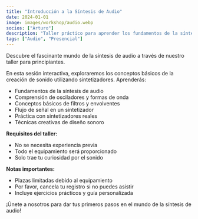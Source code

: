 ```yaml
---
title: "Introducción a la Síntesis de Audio"
date: 2024-01-01
image: images/workshop/audio.webp
socios: ["Arturo"]
description: "Taller práctico para aprender los fundamentos de la síntesis de audio. Perfecto para principiantes interesados en música electrónica y diseño sonoro."
tags: ["Audio", "Presencial"]
---
```


Descubre el fascinante mundo de la síntesis de audio a través de nuestro taller para principiantes.

En esta sesión interactiva, exploraremos los conceptos básicos de la creación de sonido utilizando sintetizadores. Aprenderás:
- Fundamentos de la síntesis de audio
- Comprensión de osciladores y formas de onda
- Conceptos básicos de filtros y envolventes
- Flujo de señal en un sintetizador
- Práctica con sintetizadores reales
- Técnicas creativas de diseño sonoro

**Requisitos del taller:**
- No se necesita experiencia previa
- Todo el equipamiento será proporcionado
- Solo trae tu curiosidad por el sonido

**Notas importantes:**
- Plazas limitadas debido al equipamiento
- Por favor, cancela tu registro si no puedes asistir
- Incluye ejercicios prácticos y guía personalizada

¡Únete a nosotros para dar tus primeros pasos en el mundo de la síntesis de audio!